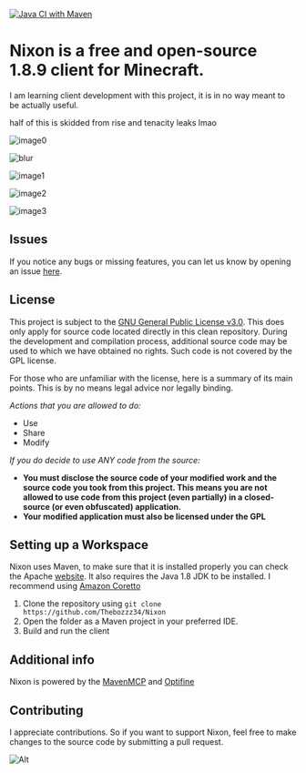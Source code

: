 [![Java CI with Maven](https://github.com/TheBozzz34/Nixon/actions/workflows/maven.yml/badge.svg)](https://github.com/TheBozzz34/Nixon/actions/workflows/maven.yml)

# Nixon is a free and open-source 1.8.9 client for Minecraft.

I am learning client development with this project, it is in no way meant to be actually useful.

half of this is skidded from rise and tenacity leaks lmao

![image0](https://r2.e-z.host/66429241-79bf-4da7-b4b6-33cb201c59b4/8g0wq976.png)

![blur](https://r2.e-z.host/66429241-79bf-4da7-b4b6-33cb201c59b4/gcj057jm.png)

![image1](https://r2.e-z.host/66429241-79bf-4da7-b4b6-33cb201c59b4/ohi32ne6.png)

![image2](https://r2.e-z.host/66429241-79bf-4da7-b4b6-33cb201c59b4/tfjv0tks.png)

![image3](https://r2.e-z.host/66429241-79bf-4da7-b4b6-33cb201c59b4/hm1jx9r8.png)

## Issues

If you notice any bugs or missing features, you can let us know by opening an
issue [here](https://github.com/Thebozzz34/Nixon/issues).

## License

This project is subject to the [GNU General Public License v3.0](https://www.gnu.org/licenses/gpl-3.0.en.html). This does only apply for source code located directly in this clean repository. During the development and compilation process, additional source code may be used to which we have obtained no rights. Such code is not covered by the GPL license.

For those who are unfamiliar with the license, here is a summary of its main points. This is by no means legal advice nor legally binding.

*Actions that you are allowed to do:*

- Use
- Share
- Modify

*If you do decide to use ANY code from the source:*

- **You must disclose the source code of your modified work and the source code you took from this project. This means
  you are not allowed to use code from this project (even partially) in a closed-source (or even obfuscated)
  application.**
- **Your modified application must also be licensed under the GPL**

## Setting up a Workspace

Nixon uses Maven, to make sure that it is installed properly you can check the Apache [website](https://maven.apache.org/). It also requires the Java 1.8 JDK to be installed. I recommend using [Amazon Coretto](https://docs.aws.amazon.com/corretto/latest/corretto-8-ug/downloads-list.html)

1. Clone the repository using `git clone https://github.com/Thebozzz34/Nixon`
2. Open the folder as a Maven project in your preferred IDE.
3. Build and run the client

## Additional info

Nixon is powered by the [MavenMCP](https://github.com/Marcelektro/MavenMCP-1.8.9/) and [Optifine](https://optifine.net/home)


## Contributing

I appreciate contributions. So if you want to support Nixon, feel free to make changes to the  source code by
submitting a pull request.

![Alt](https://repobeats.axiom.co/api/embed/cbdce41dcce816788648bf9539097fe018f00dcc.svg "Repobeats analytics image")
